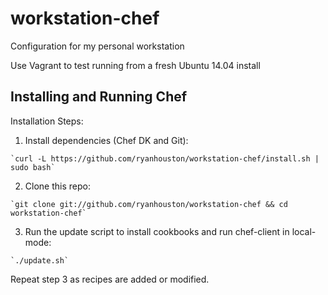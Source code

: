 # workstation-chef

Configuration for my personal workstation

Use Vagrant to test running from a fresh Ubuntu 14.04 install

## Installing and Running Chef

Installation Steps:
  1. Install dependencies (Chef DK and Git):

    `curl -L https://github.com/ryanhouston/workstation-chef/install.sh | sudo bash`

  2. Clone this repo:

    `git clone git://github.com/ryanhouston/workstation-chef && cd workstation-chef`

  3. Run the update script to install cookbooks and run chef-client in
     local-mode:

    `./update.sh`

Repeat step 3 as recipes are added or modified.

